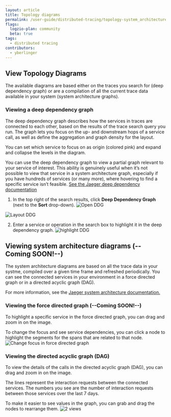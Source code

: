 ```yaml
---
layout: article
title: Topology diagrams
permalink: /user-guide/distributed-tracing/topology-system_architecture
flags:
  logzio-plan: community
  beta: true
tags:
  - distributed tracing
contributors:
  - yberlinger
---
```


## View Topology Diagrams   
The available diagrams are based either on the traces you search for (deep dependency graph) or are a compilation of all the current trace data available in your system (system architecture graphs).

### Viewing a deep dependency graph
The deep dependency graph describes how the services in traces are connected to each other, based on the results of the trace search query you run. The graph lets you focus on the up- and downstream hops of a service call, as well as define the aggregation and graph density for the  layout. 

You can set which service to focus on as origin (colored pink) and expand and collapse the levels in the diagram.

You can use the deep dependency graph to view a partial graph relevant to your service of interest. 
This ability is genuinely useful when it’s not possible to view that service in a system architecture graph, especially if you have hundreds of services (or many more), where hovering to find a specific service isn’t feasible. <a href="https://www.jaegertracing.io/docs/latest/features/#deep-dependency-graph" target="_blank">See the Jaeger deep dependency documentation </a> <i class="fas fa-external-link-alt"></i>

1. In the top right of the search results, click **Deep Dependency Graph** (next to the **Sort** drop-down).
![Open DDG](https://dytvr9ot2sszz.cloudfront.net/logz-docs/distributed-tracing/open-ddg.png)

![Layout DDG](https://dytvr9ot2sszz.cloudfront.net/logz-docs/distributed-tracing/deep_depend_graph-layout2.png)

2. Enter a service or operation in the search box to highlight it in the deep dependency graph.
![highlight DDG](https://dytvr9ot2sszz.cloudfront.net/logz-docs/distributed-tracing/ddgraph_highligh.png)

 
## Viewing system architecture diagrams   (--Coming SOON!--)
The system architecture diagrams are based on all the trace data in your systme, compiled over a given time frame and refreshed periodically. You can see the connected services in your environment in a force directed graph or in a directed acyclic graph (DAG). 

For more information, see the <a href = "https://www.jaegertracing.io/docs/1.20/features/#system-architecture" target="_blank">Jaeger system architecture documentation. </a> 

### Viewing the force directed graph  (--Coming SOON!--)
To highlight a specific service in the force directed graph, you can drag and zoom in on the image. 

To change the focus and see service dependencies, you can click a node to highlight the segments for the spans that are related to that node.
![Change focus in force directed graph](https://dytvr9ot2sszz.cloudfront.net/logz-docs/distributed-tracing/fgraph-animated.gif)

### Viewing the directed acyclic graph (DAG)
To view the details of the calls in the directed acyclic graph (DAG), you can drag and zoom in on the image. 

The lines represent the interaction requests between the connected services. The numbers you see are the number of interaction requests between those services over the last 7 days.

To make it easier to see values in the graph, you can grab and drag the nodes to rearrange them.
![2 views](https://dytvr9ot2sszz.cloudfront.net/logz-docs/distributed-tracing/dist_tr-dag-2views.png)
